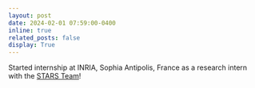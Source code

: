 ```yaml
---
layout: post
date: 2024-02-01 07:59:00-0400
inline: true
related_posts: false
display: True
---
```


Started internship at INRIA, Sophia Antipolis, France as a research intern with the [STARS Team](https://team.inria.fr/stars/en/research/)!